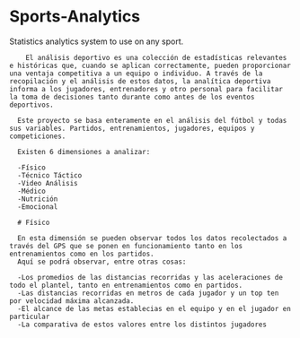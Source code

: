 # Sports-Analytics
Statistics analytics system to use on any sport.


        El análisis deportivo es una colección de estadísticas relevantes e históricas que, cuando se aplican correctamente, pueden proporcionar una ventaja competitiva a un equipo o individuo. A través de la recopilación y el análisis de estos datos, la analítica deportiva informa a los jugadores, entrenadores y otro personal para facilitar la toma de decisiones tanto durante como antes de los eventos deportivos.

      Este proyecto se basa enteramente en el análisis del fútbol y todas sus variables. Partidos, entrenamientos, jugadores, equipos y competiciones.
      
      Existen 6 dimensiones a analizar:
      
      -Físico
      -Técnico Táctico
      -Video Análisis
      -Médico
      -Nutrición
      -Emocional
      
      # Físico
      
      En esta dimensión se pueden observar todos los datos recolectados a través del GPS que se ponen en funcionamiento tanto en los entrenamientos como en los partidos.
      Aquí se podrá observar, entre otras cosas:
      
      -Los promedios de las distancias recorridas y las aceleraciones de todo el plantel, tanto en entrenamientos como en partidos.
      -Las distancias recorridas en metros de cada jugador y un top ten por velocidad máxima alcanzada.
      -El alcance de las metas establecias en el equipo y en el jugador en particular
      -La comparativa de estos valores entre los distintos jugadores
      
